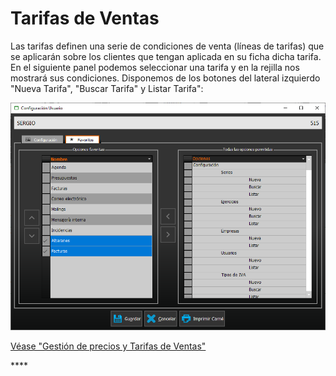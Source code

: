 # Tarifas de Ventas

Las tarifas definen una serie de condiciones de venta \(líneas de tarifas\) que se aplicarán sobre los clientes que tengan aplicada en su ficha dicha tarifa. En el siguiente panel podemos seleccionar una tarifa y en la rejilla nos mostrará sus condiciones. Disponemos de los botones del lateral izquierdo "Nueva Tarifa", "Buscar Tarifa" y Listar Tarifa":

![](../../.gitbook/assets/image%20%28246%29.png)



 [Véase "Gestión de precios y Tarifas de Ventas"](articulos/gestion-de-precios-y-tarifas-de-ventas.md)

\*\*\*\*

